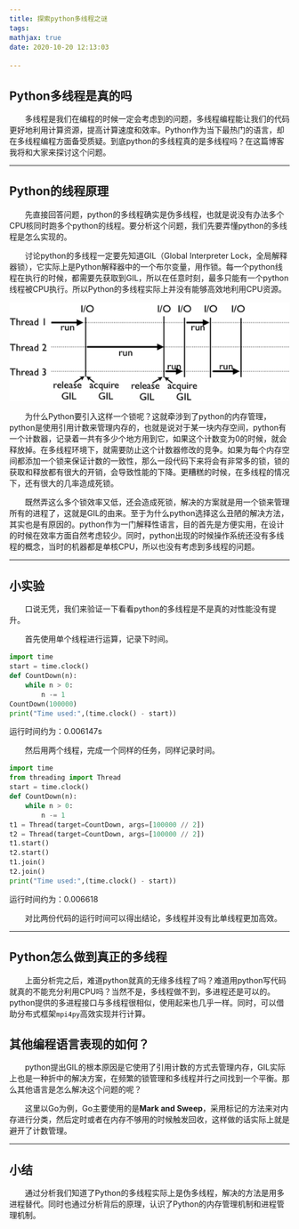 ```yaml
---
title: 探索python多线程之谜
tags:
mathjax: true
date: 2020-10-20 12:13:03

---
```


## Python多线程是真的吗

&emsp;&emsp;多线程是我们在编程的时候一定会考虑到的问题，多线程编程能让我们的代码更好地利用计算资源，提高计算速度和效率。Python作为当下最热门的语言，却在多线程编程方面备受质疑。到底python的多线程真的是多线程吗？在这篇博客我将和大家来探讨这个问题。

<!-- more -->

------

## Python的线程原理

&emsp;&emsp;先直接回答问题，python的多线程确实是伪多线程，也就是说没有办法多个CPU核同时跑多个python的线程。要分析这个问题，我们先要弄懂python的多线程是怎么实现的。

&emsp;&emsp;讨论python的多线程一定要先知道GIL（Global Interpreter Lock，全局解释器锁），它实际上是Python解释器中的一个布尔变量，用作锁。每一个python线程在执行的时候，都需要先获取到GIL，所以在任意时刻，最多只能有一个python线程被CPU执行。所以Python的多线程实际上并没有能够高效地利用CPU资源。

![Python GIL](/images/python_gil.gif)

&emsp;&emsp;为什么Python要引入这样一个锁呢？这就牵涉到了python的内存管理，python是使用引用计数来管理内存的，也就是说对于某一块内存空间，python有一个计数器，记录着一共有多少个地方用到它，如果这个计数变为0的时候，就会释放掉。在多线程环境下，就需要防止这个计数器修改的竞争。如果为每个内存空间都添加一个锁来保证计数的一致性，那么一段代码下来将会有非常多的锁，锁的获取和释放都有很大的开销，会导致性能的下降。更糟糕的时候，在多线程的情况下，还有很大的几率造成死锁。

&emsp;&emsp;既然弄这么多个锁效率又低，还会造成死锁，解决的方案就是用一个锁来管理所有的进程了，这就是GIL的由来。至于为什么python选择这么丑陋的解决方法，其实也是有原因的。python作为一门解释性语言，目的首先是方便实用，在设计的时候在效率方面自然考虑较少。同时，python出现的时候操作系统还没有多线程的概念，当时的机器都是单核CPU，所以也没有考虑到多线程的问题。

---

## 小实验

&emsp;&emsp;口说无凭，我们来验证一下看看python的多线程是不是真的对性能没有提升。

&emsp;&emsp;首先使用单个线程进行运算，记录下时间。

```python
import time
start = time.clock()
def CountDown(n):
    while n > 0:
        n -= 1
CountDown(100000)
print("Time used:",(time.clock() - start))
```

运行时间约为：0.006147s

&emsp;&emsp;然后用两个线程，完成一个同样的任务，同样记录时间。

```python
import time
from threading import Thread
start = time.clock()
def CountDown(n):
    while n > 0:
        n -= 1
t1 = Thread(target=CountDown, args=[100000 // 2])
t2 = Thread(target=CountDown, args=[100000 // 2])
t1.start()
t2.start()
t1.join()
t2.join()
print("Time used:",(time.clock() - start))
```

运行时间约为：0.006618

&emsp;&emsp;对比两份代码的运行时间可以得出结论，多线程并没有比单线程更加高效。

------

## Python怎么做到真正的多线程

&emsp;&emsp;上面分析完之后，难道python就真的无缘多线程了吗？难道用python写代码就真的不能充分利用CPU吗？当然不是，多线程做不到，多进程还是可以的。python提供的多进程接口与多线程很相似，使用起来也几乎一样。同时，可以借助分布式框架`mpi4py`高效实现并行计算。

## 其他编程语言表现的如何？

&emsp;&emsp;python提出GIL的根本原因是它使用了引用计数的方式去管理内存，GIL实际上也是一种折中的解决方案，在频繁的锁管理和多线程并行之间找到一个平衡。那么其他语言是怎么解决这个问题的呢？

&emsp;&emsp;这里以Go为例，Go主要使用的是**Mark and Sweep**，采用标记的方法来对内存进行分类，然后定时或者在内存不够用的时候触发回收，这样做的话实际上就是避开了计数管理。

------

## 小结

&emsp;&emsp;通过分析我们知道了Python的多线程实际上是伪多线程，解决的方法是用多进程替代。同时也通过分析背后的原理，认识了Python的内存管理机制和进程管理机制。
